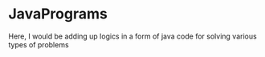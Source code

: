 # JavaPrograms
Here, I would be adding up logics in a form of java code for solving various types of problems
